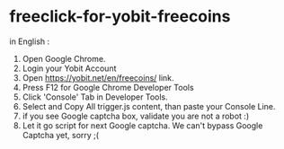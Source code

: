 # freeclick-for-yobit-freecoins
in English : 
1) Open Google Chrome. 
2) Login your Yobit Account
3) Open https://yobit.net/en/freecoins/ link.
4) Press F12 for Google Chrome Developer Tools
5) Click 'Console' Tab in Developer Tools.
6) Select and Copy All trigger.js content, than paste your Console Line.
7) if you see Google captcha box, validate you are not a robot :)
8) Let it go script for next Google captcha. We can't bypass Google Captcha yet, sorry ;( 
